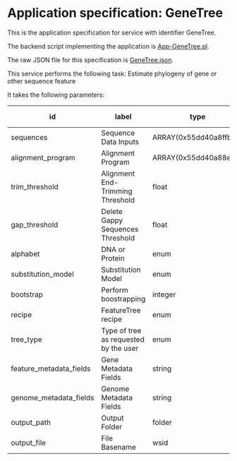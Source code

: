 
# Application specification: GeneTree

This is the application specification for service with identifier GeneTree.

The backend script implementing the application is [App-GeneTree.pl](../service-scripts/App-GeneTree.pl).

The raw JSON file for this specification is [GeneTree.json](GeneTree.json).

This service performs the following task:   Estimate phylogeny of gene or other sequence feature

It takes the following parameters:

| id | label | type | required | default value |
| -- | ----- | ---- | :------: | ------------ |
| sequences | Sequence Data Inputs | ARRAY(0x55dd40a8ffb0)  | :heavy_check_mark: |  |
| alignment_program | Alignment Program | ARRAY(0x55dd40a88e28)  |  |  |
| trim_threshold | Alignment End-Trimming Threshold | float  |  |  |
| gap_threshold | Delete Gappy Sequences Threshold | float  |  |  |
| alphabet | DNA or Protein | enum  | :heavy_check_mark: |  |
| substitution_model | Substitution Model | enum  |  |  |
| bootstrap | Perform boostrapping | integer  |  |  |
| recipe | FeatureTree recipe | enum  |  | RAxML |
| tree_type | Type of tree as requested by the user | enum  |  |  |
| feature_metadata_fields | Gene Metadata Fields | string  |  |  |
| genome_metadata_fields | Genome Metadata Fields | string  |  |  |
| output_path | Output Folder | folder  | :heavy_check_mark: |  |
| output_file | File Basename | wsid  | :heavy_check_mark: |  |

